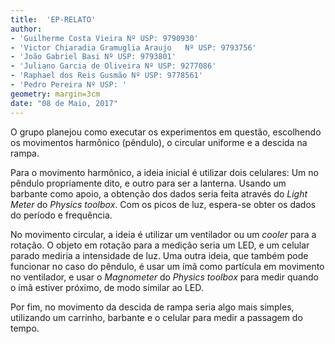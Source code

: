```yaml
---
title:  'EP-RELATO'
author:
- 'Guilherme Costa Vieira Nº USP: 9790930'
- 'Victor Chiaradia Gramuglia Araujo   Nº USP: 9793756'
- 'João Gabriel Basi Nº USP: 9793801'
- 'Juliano Garcia de Oliveira Nº USP: 9277086'
- 'Raphael dos Reis Gusmão Nº USP: 9778561'
- 'Pedro Pereira Nº USP: '
geometry: margin=3cm
date: "08 de Maio, 2017"
---
```


O grupo planejou como executar os experimentos em questão, escolhendo os movimentos harmônico (pêndulo), o circular uniforme e a descida na rampa.

Para o movimento harmônico, a ideia inicial é utilizar dois celulares: Um no pêndulo propriamente dito, e outro para ser a lanterna. Usando um barbante como apoio, a obtenção dos dados seria feita através do *Light Meter* do *Physics toolbox*. Com os picos de luz, espera-se obter os dados do período e frequência.

No movimento circular, a ideia é utilizar um ventilador ou um *cooler* para a rotação. O objeto em rotação para a medição seria um LED, e um celular parado mediria a intensidade de luz. Uma outra ideia, que também pode funcionar no caso do pêndulo, é usar um ímã como partícula em movimento no ventilador, e usar o *Magnometer* do *Physics toolbox* para medir quando o ímã estiver próximo, de modo similar ao LED.

Por fim, no movimento da descida de rampa seria algo mais simples, utilizando um carrinho, barbante e o celular para medir a passagem do tempo.
